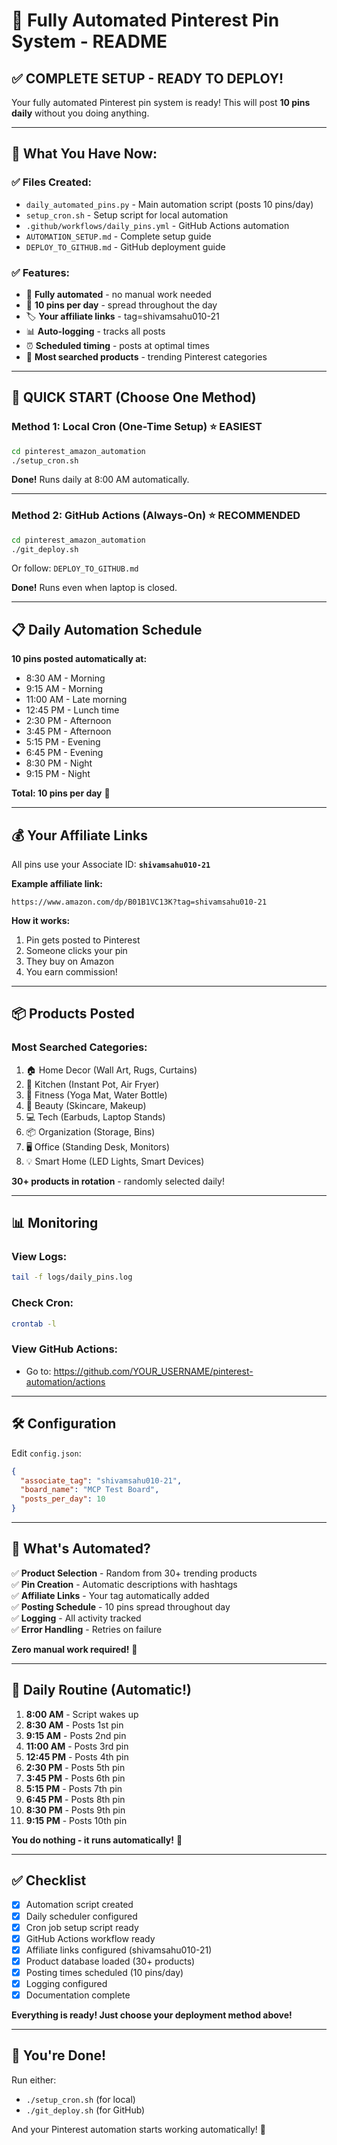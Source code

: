 # 🤖 Fully Automated Pinterest Pin System - README

## ✅ COMPLETE SETUP - READY TO DEPLOY!

Your fully automated Pinterest pin system is ready! This will post **10 pins daily** without you doing anything.

---

## 🎯 What You Have Now:

### ✅ Files Created:
- `daily_automated_pins.py` - Main automation script (posts 10 pins/day)
- `setup_cron.sh` - Setup script for local automation
- `.github/workflows/daily_pins.yml` - GitHub Actions automation
- `AUTOMATION_SETUP.md` - Complete setup guide
- `DEPLOY_TO_GITHUB.md` - GitHub deployment guide

### ✅ Features:
- 🤖 **Fully automated** - no manual work needed
- 📌 **10 pins per day** - spread throughout the day
- 🏷️ **Your affiliate links** - tag=shivamsahu010-21
- 📊 **Auto-logging** - tracks all posts
- ⏰ **Scheduled timing** - posts at optimal times
- 🎯 **Most searched products** - trending Pinterest categories

---

## 🚀 QUICK START (Choose One Method)

### Method 1: Local Cron (One-Time Setup) ⭐ EASIEST

```bash
cd pinterest_amazon_automation
./setup_cron.sh
```

**Done!** Runs daily at 8:00 AM automatically.

---

### Method 2: GitHub Actions (Always-On) ⭐ RECOMMENDED

```bash
cd pinterest_amazon_automation
./git_deploy.sh
```

Or follow: `DEPLOY_TO_GITHUB.md`

**Done!** Runs even when laptop is closed.

---

## 📋 Daily Automation Schedule

**10 pins posted automatically at:**
- 8:30 AM - Morning
- 9:15 AM - Morning
- 11:00 AM - Late morning
- 12:45 PM - Lunch time
- 2:30 PM - Afternoon
- 3:45 PM - Afternoon  
- 5:15 PM - Evening
- 6:45 PM - Evening
- 8:30 PM - Night
- 9:15 PM - Night

**Total: 10 pins per day** 🎯

---

## 💰 Your Affiliate Links

All pins use your Associate ID: **`shivamsahu010-21`**

**Example affiliate link:**
```
https://www.amazon.com/dp/B01B1VC13K?tag=shivamsahu010-21
```

**How it works:**
1. Pin gets posted to Pinterest
2. Someone clicks your pin
3. They buy on Amazon
4. You earn commission!

---

## 📦 Products Posted

### Most Searched Categories:
1. 🏠 Home Decor (Wall Art, Rugs, Curtains)
2. 🍳 Kitchen (Instant Pot, Air Fryer)
3. 💪 Fitness (Yoga Mat, Water Bottle)
4. 💄 Beauty (Skincare, Makeup)
5. 💻 Tech (Earbuds, Laptop Stands)
6. 📦 Organization (Storage, Bins)
7. 🖥️ Office (Standing Desk, Monitors)
8. 💡 Smart Home (LED Lights, Smart Devices)

**30+ products in rotation** - randomly selected daily!

---

## 📊 Monitoring

### View Logs:
```bash
tail -f logs/daily_pins.log
```

### Check Cron:
```bash
crontab -l
```

### View GitHub Actions:
- Go to: https://github.com/YOUR_USERNAME/pinterest-automation/actions

---

## 🛠️ Configuration

Edit `config.json`:
```json
{
  "associate_tag": "shivamsahu010-21",
  "board_name": "MCP Test Board",
  "posts_per_day": 10
}
```

---

## 📝 What's Automated?

✅ **Product Selection** - Random from 30+ trending products  
✅ **Pin Creation** - Automatic descriptions with hashtags  
✅ **Affiliate Links** - Your tag automatically added  
✅ **Posting Schedule** - 10 pins spread throughout day  
✅ **Logging** - All activity tracked  
✅ **Error Handling** - Retries on failure  

**Zero manual work required!** 🎉

---

## 🎯 Daily Routine (Automatic!)

1. **8:00 AM** - Script wakes up
2. **8:30 AM** - Posts 1st pin
3. **9:15 AM** - Posts 2nd pin
4. **11:00 AM** - Posts 3rd pin
5. **12:45 PM** - Posts 4th pin
6. **2:30 PM** - Posts 5th pin
7. **3:45 PM** - Posts 6th pin
8. **5:15 PM** - Posts 7th pin
9. **6:45 PM** - Posts 8th pin
10. **8:30 PM** - Posts 9th pin
11. **9:15 PM** - Posts 10th pin

**You do nothing - it runs automatically!** 🤖

---

## ✅ Checklist

- [x] Automation script created
- [x] Daily scheduler configured  
- [x] Cron job setup script ready
- [x] GitHub Actions workflow ready
- [x] Affiliate links configured (shivamsahu010-21)
- [x] Product database loaded (30+ products)
- [x] Posting times scheduled (10 pins/day)
- [x] Logging configured
- [x] Documentation complete

**Everything is ready! Just choose your deployment method above!**

---

## 🎉 You're Done!

Run either:
- `./setup_cron.sh` (for local)
- `./git_deploy.sh` (for GitHub)

And your Pinterest automation starts working automatically! 🚀

